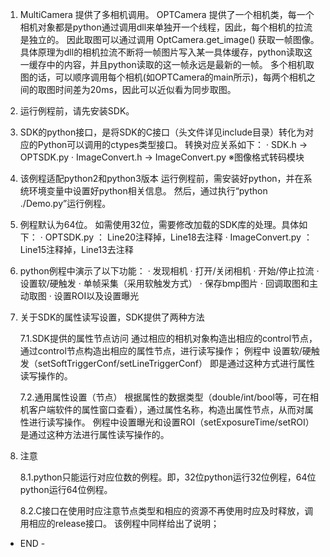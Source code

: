 ﻿1. MultiCamera 提供了多相机调用。
   OPTCamera 提供了一个相机类，每一个相机对象都是python通过调用dll来单独开一个线程，因此，每个相机的拉流是独立的。
   因此取图可以通过调用 OptCamera.get_image() 获取一帧图像。
   具体原理为dll的相机拉流不断将一帧图片写入某一具体缓存，python读取这一缓存中的内容，并且python读取的这一帧永远是最新的一帧。
   多个相机取图的话，可以顺序调用每个相机(如OPTCamera的main所示)，每两个相机之间的取图时间差为20ms，因此可以近似看为同步取图。

2. 运行例程前，请先安装SDK。

3. SDK的python接口，是将SDK的C接口（头文件详见include目录）转化为对应的Python可以调用的ctypes类型接口。
   转换对应关系如下：
    · SDK.h -> OPTSDK.py
    · ImageConvert.h -> ImageConvert.py   ※图像格式转码模块

4. 该例程适配python2和python3版本
   运行例程前，需安装好python，并在系统环境变量中设置好python相关信息。
   然后，通过执行“python ./Demo.py”运行例程。

5. 例程默认为64位。
   如需使用32位，需要修改加载的SDK库的处理。具体如下：
   · OPTSDK.py        ： Line20注释掉，Line18去注释
   · ImageConvert.py  ： Line15注释掉，Line13去注释

6. python例程中演示了以下功能：
   · 发现相机
   · 打开/关闭相机
   · 开始/停止拉流
   · 设置软/硬触发
   · 单帧采集（采用软触发方式）
   · 保存bmp图片
   · 回调取图和主动取图
   · 设置ROI以及设置曝光

7. 关于SDK的属性读写设置，SDK提供了两种方法

   7.1.SDK提供的属性节点访问
       通过相应的相机对象构造出相应的control节点，通过control节点构造出相应的属性节点，进行读写操作；
       例程中 设置软/硬触发（setSoftTriggerConf/setLineTriggerConf） 即是通过这种方式进行属性读写操作的。

   7.2.通用属性设置（节点）
       根据属性的数据类型（double/int/bool等，可在相机客户端软件的属性窗口查看），通过属性名称，构造出属性节点，从而对属性进行读写操作。
       例程中设置曝光和设置ROI（setExposureTime/setROI） 是通过这种方法进行属性读写操作的。	 

8. 注意

   8.1.python只能运行对应位数的例程。即，32位python运行32位例程，64位python运行64位例程。
   
   8.2.C接口在使用时应注意节点类型和相应的资源不再使用时应及时释放，调用相应的release接口。
       该例程中同样给出了说明；

- END -
